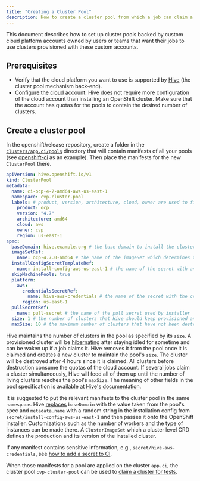 ```yaml
---
title: "Creating a Cluster Pool"
description: How to create a cluster pool from which a job can claim a cluster.
---
```


This document describes how to set up cluster pools backed by custom cloud platform accounts owned by users or teams that want their jobs to use clusters provisioned with these custom accounts.

## Prerequisites

* Verify that the cloud platform you want to use is supported by [Hive](https://github.com/openshift/hive#supported-cloud-providers) (the cluster pool mechanism back-end).
* [Configure the cloud account](https://docs.openshift.com/container-platform/4.7/installing/installing-preparing.html): Hive does not require more configuration of the cloud account than installing an OpenShift cluster. Make sure that the account has quotas for the pools to contain the desired number of clusters.

## Create a cluster pool

In the openshift/release repository, create a folder in the [`clusters/app.ci/pools`](https://github.com/openshift/release/tree/master/clusters/app.ci/pools) directory that will contain manifests of all your pools (see [openshift-ci](https://github.com/openshift/release/tree/master/clusters/app.ci/pools/openshift-ci) as an example). Then place the manifests for the new `ClusterPool` there.

```yaml
apiVersion: hive.openshift.io/v1
kind: ClusterPool
metadata:
  name: ci-ocp-4-7-amd64-aws-us-east-1
  namespace: cvp-cluster-pool
  labels: # product, version, architecture, cloud, owner are used to filter out a pool when a job claims a cluster
    product: ocp
    version: "4.7"
    architecture: amd64
    cloud: aws
    owner: cvp
    region: us-east-1
spec:
  baseDomain: hive.example.org # the base domain to install the cluster
  imageSetRef:
    name: ocp-4.7.0-amd64 # the name of the imageSet which determines the image to install the cluster
  installConfigSecretTemplateRef:
    name: install-config-aws-us-east-1 # the name of the secret with an installation config for the installer
  skipMachinePools: true
  platform:
    aws:
      credentialsSecretRef:
        name: hive-aws-credentials # the name of the secret with the credentials of the cloud account
      region: us-east-1
  pullSecretRef:
    name: pull-secret # the name of the pull secret used by installer
  size: 1 # the number of clusters that Hive should keep provisioned and waiting for use.
  maxSize: 10 # the maximum number of clusters that have not been destroyed.
```

Hive maintains the number of clusters in the pool as specified by its `size`. A provisioned cluster will be [hibernating](https://github.com/openshift/hive/blob/master/docs/hibernating-clusters.md) after staying idled for sometime and can be waken up if a job claims it. Hive removes it from the pool once it is claimed and creates a new cluster to maintain the pool's `size`. The cluster will be destroyed after 4 hours since it is claimed. All clusters before destruction consume the quotas of the cloud account. If several jobs claim a cluster simultaneously, Hive will feed all of them up until the number of living clusters reaches the pool's `maxSize`. The meaning of other fields in the pool specification is available at [Hive's documentation](https://pkg.go.dev/github.com/openshift/hive/apis@master/hive/v1#ClusterPool).

It is suggested to put the relevant manifests to the cluster pool in the same `namespace`. Hive [replaces](https://github.com/openshift/hive/blob/master/docs/clusterpools.md#install-config-template) `baseDomain` with the value taken from the pool's spec and `metadata.name` with a random string in the installation config from `secret/install-config-aws-us-east-1` and then passes it onto the OpenShift installer. Customizations such as the number of workers and the type of instances can be made there. A `ClusterImageSet` which a cluster level CRD defines the production and its version of the installed cluster.

If any manifest contains sensitive information, e.g., `secret/hive-aws-credentials`, see [how to add a secret to CI](/docs/how-tos/adding-a-new-secret-to-ci/).

When those manifests for a pool are applied on the cluster `app.ci`, the cluster pool `cvp-cluster-pool` can be used to [claim a cluster for tests](/docs/architecture/ci-operator/#testing-with-a-cluster-from-a-cluster-pool).
